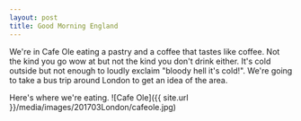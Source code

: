 ```yaml
---
layout: post
title: Good Morning England
---
```

We're in Cafe Ole eating a pastry and a coffee that tastes like coffee. Not the kind you go wow at but not the kind you don't drink either. It's cold outside but not enough to loudly exclaim "bloody hell it's cold!". We're going to take a bus trip around London to get an idea of the area.

Here's where we're eating.
![Cafe Ole]({{ site.url }}/media/images/201703London/cafeole.jpg) 